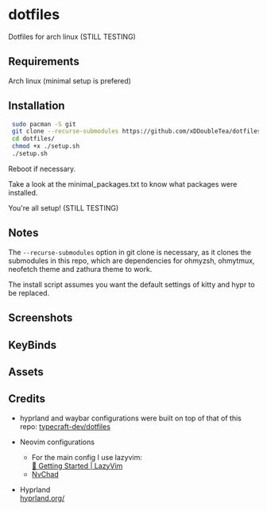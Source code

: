 # dotfiles

Dotfiles for arch linux (STILL TESTING)

## Requirements

Arch linux (minimal setup is prefered)

## Installation

```bash
 sudo pacman -S git
 git clone --recurse-submodules https://github.com/xDDoubleTea/dotfiles ~/dotfiles
 cd dotfiles/
 chmod +x ./setup.sh
 ./setup.sh
```

Reboot if necessary.

Take a look at the minimal_packages.txt to know what packages were installed.

You're all setup! (STILL TESTING)

## Notes

The `--recurse-submodules` option in git clone is necessary, as it clones the submodules in this repo, which are dependencies for ohmyzsh, ohmytmux, neofetch theme and zathura theme to work.

The install script assumes you want the default settings of kitty and hypr to be replaced.

## Screenshots

## KeyBinds

## Assets

## Credits

- hyprland and waybar configurations were built on top of that of this repo: [typecraft-dev/dotfiles](https://github.com/typecraft-dev/dotfiles)

- Neovim configurations  
  - For the main config I use lazyvim:  
    [🚀 Getting Started | LazyVim](https://www.lazyvim.org/)  
  - [NvChad](https://nvchad.com/)

- Hyprland  
[hyprland.org/](about:blank)
